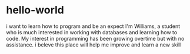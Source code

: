 # hello-world
i want to learn how to program and be an expect
I'm Williams, a student who is much interested in working with databases and learning how to code.
My interest in programming has been growing overtime but with no assistance. i beleve this place will help me improve and learn a new skill

